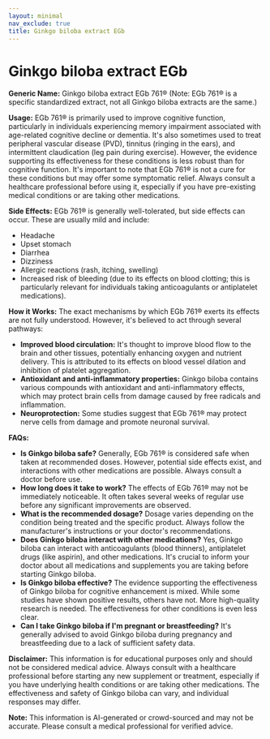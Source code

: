 ```yaml
---
layout: minimal
nav_exclude: true
title: Ginkgo biloba extract EGb
---
```


# Ginkgo biloba extract EGb

**Generic Name:** Ginkgo biloba extract EGb 761® (Note:  EGb 761® is a specific standardized extract, not all Ginkgo biloba extracts are the same.)

**Usage:**  EGb 761® is primarily used to improve cognitive function, particularly in individuals experiencing memory impairment associated with age-related cognitive decline or dementia.  It's also sometimes used to treat peripheral vascular disease (PVD), tinnitus (ringing in the ears), and intermittent claudication (leg pain during exercise).  However, the evidence supporting its effectiveness for these conditions is less robust than for cognitive function.  It's important to note that EGb 761® is not a cure for these conditions but may offer some symptomatic relief.  Always consult a healthcare professional before using it, especially if you have pre-existing medical conditions or are taking other medications.

**Side Effects:**  EGb 761® is generally well-tolerated, but side effects can occur. These are usually mild and include:

* Headache
* Upset stomach
* Diarrhea
* Dizziness
* Allergic reactions (rash, itching, swelling)
* Increased risk of bleeding (due to its effects on blood clotting;  this is particularly relevant for individuals taking anticoagulants or antiplatelet medications).


**How it Works:** The exact mechanisms by which EGb 761® exerts its effects are not fully understood. However, it's believed to act through several pathways:

* **Improved blood circulation:**  It's thought to improve blood flow to the brain and other tissues, potentially enhancing oxygen and nutrient delivery.  This is attributed to its effects on blood vessel dilation and inhibition of platelet aggregation.
* **Antioxidant and anti-inflammatory properties:**  Ginkgo biloba contains various compounds with antioxidant and anti-inflammatory effects, which may protect brain cells from damage caused by free radicals and inflammation.
* **Neuroprotection:**  Some studies suggest that EGb 761® may protect nerve cells from damage and promote neuronal survival.


**FAQs:**

* **Is Ginkgo biloba safe?**  Generally, EGb 761® is considered safe when taken at recommended doses. However, potential side effects exist, and interactions with other medications are possible.  Always consult a doctor before use.
* **How long does it take to work?**  The effects of EGb 761® may not be immediately noticeable.  It often takes several weeks of regular use before any significant improvements are observed.
* **What is the recommended dosage?**  Dosage varies depending on the condition being treated and the specific product.  Always follow the manufacturer's instructions or your doctor's recommendations.
* **Does Ginkgo biloba interact with other medications?**  Yes, Ginkgo biloba can interact with anticoagulants (blood thinners), antiplatelet drugs (like aspirin), and other medications.  It's crucial to inform your doctor about all medications and supplements you are taking before starting Ginkgo biloba.
* **Is Ginkgo biloba effective?** The evidence supporting the effectiveness of Ginkgo biloba for cognitive enhancement is mixed. While some studies have shown positive results, others have not.  More high-quality research is needed.  The effectiveness for other conditions is even less clear.
* **Can I take Ginkgo biloba if I'm pregnant or breastfeeding?**  It's generally advised to avoid Ginkgo biloba during pregnancy and breastfeeding due to a lack of sufficient safety data.


**Disclaimer:** This information is for educational purposes only and should not be considered medical advice. Always consult with a healthcare professional before starting any new supplement or treatment, especially if you have underlying health conditions or are taking other medications.  The effectiveness and safety of Ginkgo biloba can vary, and individual responses may differ.


**Note:** This information is AI-generated or crowd-sourced and may not be accurate. Please consult a medical professional for verified advice.